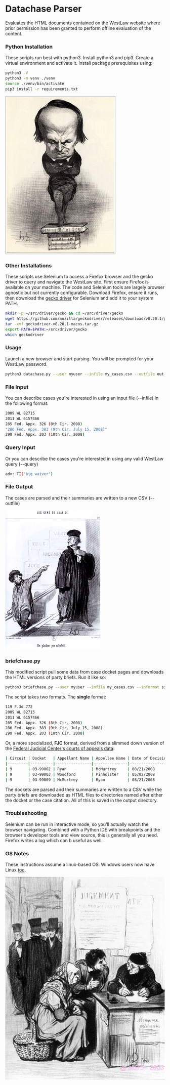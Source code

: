 # Datachase Parser

Evaluates the HTML documents contained on the WestLaw website where prior permission has been granted
to perform offline evaluation of the content.

### Python Installation
These scripts run best with python3. Install python3 and pip3.
Create a virtual environment and activate it.
Install package prerequisites using:
```bash
python3 -V
python3 -m venv ./venv
source ./venv/bin/activate
pip3 install -r requirements.txt
```
![alt tag](./img/daumier-victor-hugo.jpg)

### Other Installations
These scripts use Selenium to access a Firefox browser and the gecko driver to query and navigate the WestLaw site.
First ensure Firefox is available on your machine. The code and Selenium tools are largely browser agnostic
but not currently configurable. Download Firefox, ensure it runs, then download the
[gecko driver](https://github.com/mozilla/geckodriver/releases) for Selenium
and add it to your system PATH.
```bash
mkdir -p ~/src/driver/gecko && cd ~/src/driver/gecko
wget https://github.com/mozilla/geckodriver/releases/download/v0.20.1/geckodriver-v0.20.1-macos.tar.gz
tar -xvf geckodriver-v0.20.1-macos.tar.gz
export PATH=$PATH:~/src/driver/gecko
which geckodriver
```
### Usage
Launch a new browser and start parsing. You will be prompted for your WestLaw password.
```bash
python3 datachase.py --user myuser --infile my_cases.csv --outfile out.csv
```
### File Input
You can describe cases you're interested in using an input file (--infile) in
the following format:
```bash
2009 WL 82715
2011 WL 6157466
285 Fed. Appx. 326 (8th Cir. 2008)
"286 Fed. Appx. 383 (9th Cir. July 15, 2008)"
290 Fed. Appx. 203 (10th Cir. 2008)
```

### Query Input
Or you can describe the cases you're interested in using any valid WestLaw query (--query)
```bash
adv: TI("big waiver")
```

### File Output
The cases are parsed and their summaries are written to a new CSV (--outfile)

![alt tag](./img/daumier-litigant.jpg)

### briefchase.py
This modified script pull some data from case docket pages and downloads the HTML versions of party briefs. Run it like so:
```bash
python3 briefchase.py --user myuser --infile my_cases.csv --informat single OR fjc
```

The script takes two formats. The __single__ format:
```bash
119 F.3d 772
2009 WL 82715
2011 WL 6157466
285 Fed. Appx. 326 (8th Cir. 2008)
286 Fed. Appx. 383 (9th Cir. July 15, 2008)
290 Fed. Appx. 203 (10th Cir. 2008)
```

Or, a more specialized, __FJC__ format, derived from a slimmed down version of the [Federal Judicial Center's courts of appeals data](https://www.fjc.gov/research/idb/interactive/IDB-appeals-since-2008):
```bash
| Circuit | Docket   | Appellant Name | Appellee Name | Date of Decision |
|---------|----------|----------------|---------------|------------------|
| 9       | 03-99002 | Ryan           | McMurtrey     | 08/21/2008       |
| 9       | 03-99003 | Woodford       | Pinholster    | 05/02/2008       |
| 9       | 03-99009 | McMurtrey      | Ryan          | 08/21/2008       |
```

The dockets are parsed and their summaries are written to a CSV while the party briefs are downloaded as HTML files to directories named after either the docket or the case citation. All of this is saved in the output directory.

### Troubleshooting
Selenium can be run in interactive mode, so you'll actually watch the
browser navigating. Combined with a Python IDE with breakpoints and the browser's
developer tools and view source, this is generally all
you need. Firefox writes a log which can b useful as well.

### OS Notes
These instructions assume a linux-based OS.
Windows users now have Linux [too](https://docs.microsoft.com/en-us/windows/wsl/install-win10).

![alt tag](./img/daumier-judgment..jpg)
